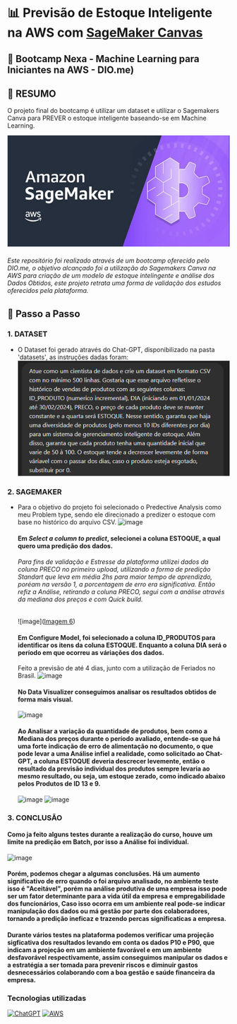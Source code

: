 # 📊 Previsão de Estoque Inteligente na AWS com [SageMaker Canvas](https://aws.amazon.com/pt/sagemaker/canvas/)

## 🎯 Bootcamp Nexa - Machine Learning para Iniciantes na AWS - DIO.me)

## 📰 RESUMO

O projeto final do bootcamp é utilizar um dataset e utilizar o Sagemakers Canva para  PREVER o estoque inteligente baseando-se em Machine Learning.

![image](https://github.com/britoleonardo/lab-aws-sagemaker-canvas-estoque/blob/master/Imagem%203.png)

###### Este repositório foi realizado através de um bootcamp oferecido pelo DIO.me, o objetivo alcançado foi a utilização do Sagemakers Canva na AWS para criação de um modelo de estoque intelingente e análise dos Dados Obtidos, este projeto retrata uma forma de validação dos estudos oferecidos pela plataforma. 

## 🚀 Passo a Passo

### 1. DATASET

-   O Dataset foi gerado através do Chat-GPT, disponibilizado na pasta 'datasets', as instruções dadas foram:
    ![image](https://github.com/britoleonardo/lab-aws-sagemaker-canvas-estoque/blob/master/Dataset.png)

### 2. SAGEMAKER

-   Para o objetivo do projeto foi selecionado o Predective Analysis como meu Problem type, sendo ele direcionado a predizer o estoque com base no histórico do arquivo CSV.
    ![image](https://github.com/britoleonardo/lab-aws-sagemaker-canvas-estoque/blob/master/modelo%20de%20previs%C3%A3o.png)
    
    #### Em _Select a column to predict_, selecionei a coluna ESTOQUE, a qual quero uma predição dos dados.
    
    ###### Para fins de validação e Estresse da plataforma utilizei dados da coluna PRECO no primeiro upload, utilizando a forma de predição Standart que leva em média 2hs para maior tempo de aprendizdo, poréam na versão 1, a porcentagem de erro era significativa. Então refiz a Análise, retirando a coluna PRECO, segui com a análise através da mediana dos preços e com Quick build.

    ![image]([Imagem 6](https://github.com/britoleonardo/lab-aws-sagemaker-canvas-estoque/blob/master/Imagem%205.png))

    #### Em Configure Model, foi selecionado a coluna ID_PRODUTOS para identificar os itens da coluna ESTOQUE. Enquanto a coluna DIA será o período em que ocorreu as váriações dos dados.
    Feito a previsão de até 4 dias, junto com a utilização de Feriados no Brasil.
    ![image]([https://github.com/britoleonardo/lab-aws-sagemaker-canvas-estoque/blob/master/Dataset.png](https://github.com/britoleonardo/lab-aws-sagemaker-canvas-estoque/blob/master/Imagem%204.png))

    #### No Data Visualizer conseguimos analisar os resultados obtidos de forma mais visual.
    ![image]([https://github.com/britoleonardo/lab-aws-sagemaker-canvas-estoque/blob/master/Dataset.png](https://github.com/britoleonardo/lab-aws-sagemaker-canvas-estoque/blob/master/Imagem%208.png))

    #### Ao Analisar a variação da quantidade de produtos, bem como a Mediana dos preços durante o período avaliado, entende-se que há uma forte indicação de erro de alimentação no documento, o que pode levar a uma Análise infiel a realidade, como solicitado ao Chat-GPT, a coluna ESTOQUE deveria descrecer levemente, então o resultado da previsão individual dos produtos sempre levaria ao mesmo resultado, ou seja, um estoque zerado, como indicado abaixo pelos Produtos de ID 13 e 9.

    ![image]([[https://github.com/britoleonardo/lab-aws-sagemaker-canvas-estoque/blob/master/Dataset.png](https://github.com/britoleonardo/lab-aws-sagemaker-canvas-estoque/blob/master/Imagem%208.png)](https://github.com/britoleonardo/lab-aws-sagemaker-canvas-estoque/blob/master/Imagem%207%20estoque%20item%2013.png))
    ![image]([[https://github.com/britoleonardo/lab-aws-sagemaker-canvas-estoque/blob/master/Dataset.png](https://github.com/britoleonardo/lab-aws-sagemaker-canvas-estoque/blob/master/Imagem%208.png)](https://github.com/britoleonardo/lab-aws-sagemaker-canvas-estoque/blob/master/Imagem%207%20estoque%20item%209.png))
    
    
### 3. CONCLUSÃO

   #### Como ja feito alguns testes durante a realização do curso, houve um limite na predição em Batch, por isso a Análise foi individual.
  ![image]([https://github.com/britoleonardo/lab-aws-sagemaker-canvas-estoque/blob/master/Dataset.png](https://github.com/britoleonardo/lab-aws-sagemaker-canvas-estoque/blob/master/imagem%202.png))

  #### Porém, podemos chegar a algumas conclusões. Há um aumento significativo de erro quando o foi arquivo analisado, no ambiente teste isso é "Aceitável", porém na análise produtiva de uma empresa isso pode ser um fator determinante para a vida útil da empresa e empregabilidade dos funcionários, Caso isso ocorra em um ambiente real pode-se indicar manipulação dos dados ou má gestão por parte dos colaboradores, tornando a predição ineficaz e trazendo percas significaticas a empresa.

  #### Durante vários testes na plataforma podemos verificar uma projeção sigficativa dos resultados levando em conta os dados P10 e P90, que indicam a projeção em um ambiente favorável e em um ambiente desfavorável respectivamente, assim  conseguimos manipular os dados e a estratégia a ser tomada para prevenir riscos e diminuir gastos desnecessários colaborando com a boa gestão e saúde financeira da empresa.


### Tecnologias utilizadas

[![ChatGPT](https://img.shields.io/badge/ChatGPT-74aa9c?style=for-the-badge&logo=openai&logoColor=white)](https://chat.openai.com/)
[![AWS](https://img.shields.io/badge/Amazon_AWS-FF9900?style=for-the-badge&logo=amazonaws&logoColor=white)](https://aws.amazon.com/pt/free/?)
